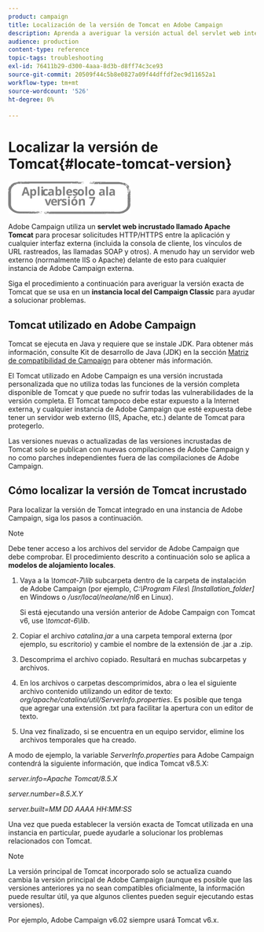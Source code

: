 ```yaml
---
product: campaign
title: Localización de la versión de Tomcat en Adobe Campaign
description: Aprenda a averiguar la versión actual del servlet web integrado Tomcat utilizado en una instancia de Adobe Campaign.
audience: production
content-type: reference
topic-tags: troubleshooting
exl-id: 76411b29-d300-4aaa-8d3b-d8ff74c3ce93
source-git-commit: 20509f44c5b8e0827a09f44dffdf2ec9d11652a1
workflow-type: tm+mt
source-wordcount: '526'
ht-degree: 0%

---
```


# Localizar la versión de Tomcat{#locate-tomcat-version}

![](../../assets/v7-only.svg)

Adobe Campaign utiliza un **servlet web incrustado llamado Apache Tomcat** para procesar solicitudes HTTP/HTTPS entre la aplicación y cualquier interfaz externa (incluida la consola de cliente, los vínculos de URL rastreados, las llamadas SOAP y otros). A menudo hay un servidor web externo (normalmente IIS o Apache) delante de esto para cualquier instancia de Adobe Campaign externa.

Siga el procedimiento a continuación para averiguar la versión exacta de Tomcat que se usa en un **instancia local del Campaign Classic** para ayudar a solucionar problemas.

## Tomcat utilizado en Adobe Campaign

Tomcat se ejecuta en Java y requiere que se instale JDK. Para obtener más información, consulte Kit de desarrollo de Java (JDK) en la sección [Matriz de compatibilidad de Campaign](../../rn/using/compatibility-matrix.md) para obtener más información.

El Tomcat utilizado en Adobe Campaign es una versión incrustada personalizada que no utiliza todas las funciones de la versión completa disponible de Tomcat y que puede no sufrir todas las vulnerabilidades de la versión completa. El Tomcat tampoco debe estar expuesto a la Internet externa, y cualquier instancia de Adobe Campaign que esté expuesta debe tener un servidor web externo (IIS, Apache, etc.) delante de Tomcat para protegerlo.

Las versiones nuevas o actualizadas de las versiones incrustadas de Tomcat solo se publican con nuevas compilaciones de Adobe Campaign y no como parches independientes fuera de las compilaciones de Adobe Campaign.

## Cómo localizar la versión de Tomcat incrustado

Para localizar la versión de Tomcat integrado en una instancia de Adobe Campaign, siga los pasos a continuación.

>[!NOTE]
>
>Debe tener acceso a los archivos del servidor de Adobe Campaign que debe comprobar. El procedimiento descrito a continuación solo se aplica a **modelos de alojamiento locales**.

1. Vaya a la *\tomcat-7\lib* subcarpeta dentro de la carpeta de instalación de Adobe Campaign (por ejemplo, *C:\Program Files\ [Installation_folder]* en Windows o */usr/local/neolane/nl6* en Linux).

   Si está ejecutando una versión anterior de Adobe Campaign con Tomcat v6, use *\tomcat-6\lib*.

1. Copiar el archivo *catalina.jar* a una carpeta temporal externa (por ejemplo, su escritorio) y cambie el nombre de la extensión de .jar a .zip.

1. Descomprima el archivo copiado. Resultará en muchas subcarpetas y archivos.

1. En los archivos o carpetas descomprimidos, abra o lea el siguiente archivo contenido utilizando un editor de texto: *org/apache/catalina/util/ServerInfo.properties*. Es posible que tenga que agregar una extensión .txt para facilitar la apertura con un editor de texto.

1. Una vez finalizado, si se encuentra en un equipo servidor, elimine los archivos temporales que ha creado.

A modo de ejemplo, la variable *ServerInfo.properties* para Adobe Campaign contendrá la siguiente información, que indica Tomcat v8.5.X:

*server.info=Apache Tomcat/8.5.X*

*server.number=8.5.X.Y*

*server.built=MM DD AAAA HH:MM:SS*

Una vez que pueda establecer la versión exacta de Tomcat utilizada en una instancia en particular, puede ayudarle a solucionar los problemas relacionados con Tomcat.

>[!NOTE]
>
>La versión principal de Tomcat incorporado solo se actualiza cuando cambia la versión principal de Adobe Campaign (aunque es posible que las versiones anteriores ya no sean compatibles oficialmente, la información puede resultar útil, ya que algunos clientes pueden seguir ejecutando estas versiones).
>
>Por ejemplo, Adobe Campaign v6.02 siempre usará Tomcat v6.x.
